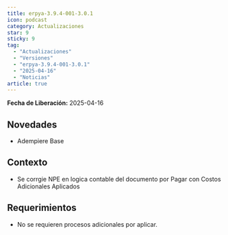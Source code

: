 ```yaml
---
title: erpya-3.9.4-001-3.0.1
icon: podcast
category: Actualizaciones
star: 9
sticky: 9
tag:
  - "Actualizaciones"
  - "Versiones"
  - "erpya-3.9.4-001-3.0.1"
  - "2025-04-16"
  - "Noticias"
article: true
---
```


**Fecha de Liberación:** 2025-04-16

## Novedades

- Adempiere Base

## Contexto

- Se corrgie NPE en logica contable del documento por Pagar con Costos Adicionales Aplicados

## Requerimientos

- No se requieren procesos adicionales por aplicar.
